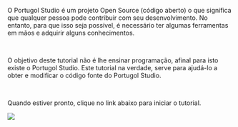 O Portugol Studio é um projeto Open Source (código aberto) o que significa que qualquer pessoa pode contribuir com seu desenvolvimento. No entanto, para que isso seja possível, é necessário ter algumas ferramentas em mãos e adquirir alguns conhecimentos.

<br>

O objetivo deste tutorial não é lhe ensinar programação, afinal para isto existe o Portugol Studio. Este tutorial na verdade, serve para ajudá-lo a obter e modificar o código fonte do Portugol Studio.

<br>

Quando estiver pronto, clique no link abaixo para iniciar o tutorial.

[![](https://i.imgur.com/AHBIl8I.png)](https://github.com/UNIVALI-LITE/Portugol-Studio/wiki/Criando-uma-conta-no-GitHub)